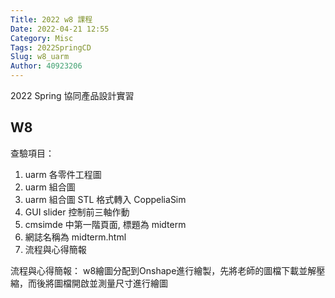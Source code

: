 ```yaml
---
Title: 2022 w8 課程
Date: 2022-04-21 12:55
Category: Misc
Tags: 2022SpringCD
Slug: w8_uarm
Author: 40923206
---
```


2022 Spring 協同產品設計實習

<!-- PELICAN_END_SUMMARY -->

W8
----
查驗項目：

1. uarm 各零件工程圖
2. uarm 組合圖
3. uarm 組合圖 STL 格式轉入 CoppeliaSim
4. GUI slider 控制前三軸作動
5. cmsimde 中第一階頁面, 標題為 midterm
6. 網誌名稱為 midterm.html
7. 流程與心得簡報

流程與心得簡報：
w8繪圖分配到Onshape進行繪製，先將老師的圖檔下載並解壓縮，而後將圖檔開啟並測量尺寸進行繪圖